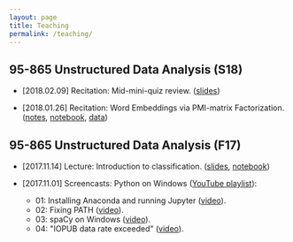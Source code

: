 ```yaml
---
layout: page
title: Teaching 
permalink: /teaching/
---
```


## 95-865 Unstructured Data Analysis (S18)

   * [2018.02.09] Recitation: Mid-mini-quiz review. 
     ([slides](95865-recitation-mid_mini_quiz_review.pdf))

   * [2018.01.26] Recitation: Word Embeddings via PMI-matrix Factorization.
     ([notes](95865-recitation-word2vec_as_PMI.pdf),
      [notebook](https://gist.github.com/emaadmanzoor/1d06e0751a3f7d39bc6814941b37531d),
      [data](https://www.kaggle.com/hacker-news/hacker-news-posts/downloads/HN_posts_year_to_Sep_26_2016.csv))

## 95-865 Unstructured Data Analysis (F17)

   * [2017.11.14] Lecture: Introduction to classification.
     ([slides](https://speakerdeck.com/emaadmanzoor/introduction-to-classification),
      [notebook](https://gist.github.com/emaadmanzoor/0ba78a2920ea0858b54942eff8b08820))

   * [2017.11.01] Screencasts: Python on Windows ([YouTube playlist](https://www.youtube.com/watch?v=xKg2anRkg-M&list=PLcHK-U_3XaQvdjiU1d9r3dn_1xLyablE4)):
      * 01: Installing Anaconda and running Jupyter ([video](https://www.youtube.com/watch?v=xKg2anRkg-M&list=PLcHK-U_3XaQvdjiU1d9r3dn_1xLyablE4&index=1)).
      * 02: Fixing PATH ([video](https://www.youtube.com/watch?v=r1V_OcSIsEY&list=PLcHK-U_3XaQvdjiU1d9r3dn_1xLyablE4&index=2)).
      * 03: spaCy on Windows ([video](https://www.youtube.com/watch?v=hY_0YUKVNMU&list=PLcHK-U_3XaQvdjiU1d9r3dn_1xLyablE4&index=3)).
      * 04: "IOPUB data rate exceeded" ([video](https://www.youtube.com/watch?v=B_YlLf6fa5A&list=PLcHK-U_3XaQvdjiU1d9r3dn_1xLyablE4&index=4)).
